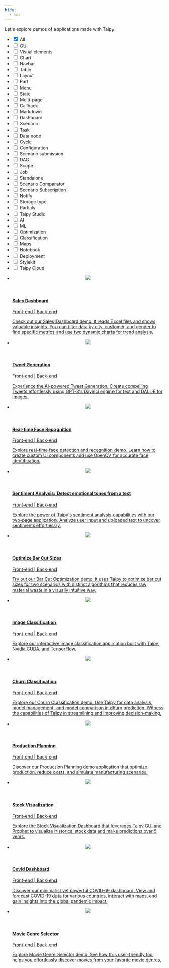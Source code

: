 ```yaml
---
hide:
  - toc
---
```


Let's explore demos of applications made with Taipy.

<!-- Filters -->
<ul class="tp-pills-list tp-pills-filter">
  <li>
    <input type="checkbox" name="filter-all" id="filter-all" value="all" checked>
    <label class="tp-pill" for="filter-all">
      <span>All</span>
    </label>
  </li>
  <li>
    <input type="checkbox" name="filter-gui" id="filter-gui" value="gui">
    <label class="tp-pill" for="filter-gui">
      <span>GUI</span>
    </label>
  </li>
  <li>
    <input type="checkbox" name="filter-vizelement" id="filter-vizelement" value="vizelement">
    <label class="tp-pill" for="filter-vizelement">
      <span>Visual elements</span>
    </label>
  </li>
  <li>
    <input type="checkbox" name="filter-chart" id="filter-chart" value="chart">
    <label class="tp-pill" for="filter-chart">
      <span>Chart</span>
    </label>
  </li>
  <li>
    <input type="checkbox" name="filter-navbar" id="filter-navbar" value="navbar">
    <label class="tp-pill" for="filter-navbar">
      <span>Navbar</span>
    </label>
  </li>
  <li>
    <input type="checkbox" name="filter-table" id="filter-table" value="table">
    <label class="tp-pill" for="filter-table">
      <span>Table</span>
    </label>
  </li>
  <li>
    <input type="checkbox" name="filter-layout" id="filter-layout" value="layout">
    <label class="tp-pill" for="filter-layout">
      <span>Layout</span>
    </label>
  </li>
  <li>
    <input type="checkbox" name="filter-part" id="filter-part" value="part">
    <label class="tp-pill" for="filter-part">
      <span>Part</span>
    </label>
  </li>
  <li>
    <input type="checkbox" name="filter-menu" id="filter-menu" value="menu">
    <label class="tp-pill" for="filter-menu">
      <span>Menu</span>
    </label>
  </li>
  <li>
    <input type="checkbox" name="filter-state" id="filter-state" value="state">
    <label class="tp-pill" for="filter-state">
      <span>State</span>
    </label>
  </li>
  <li>
    <input type="checkbox" name="filter-multi-page" id="filter-multi-page" value="multi-page">
    <label class="tp-pill" for="filter-multi-page">
      <span>Multi-page</span>
    </label>
  </li>
  <li>
    <input type="checkbox" name="filter-callback" id="filter-callback" value="callback">
    <label class="tp-pill" for="filter-callback">
      <span>Callback</span>
    </label>
  </li>
  <li>
    <input type="checkbox" name="filter-markdown" id="filter-markdown" value="markdown">
    <label class="tp-pill" for="filter-markdown">
      <span>Markdown</span>
    </label>
  </li>
  <li>
    <input type="checkbox" name="filter-dashboard" id="filter-dashboard" value="dashboard">
    <label class="tp-pill" for="filter-dashboard">
      <span>Dashboard</span>
    </label>
  </li>
  <li>
    <input type="checkbox" name="filter-scenario" id="filter-scenario" value="scenario">
    <label class="tp-pill" for="filter-scenario">
      <span>Scenario</span>
    </label>
  </li>
  <li>
    <input type="checkbox" name="filter-task" id="filter-task" value="task">
    <label class="tp-pill" for="filter-task">
      <span>Task</span>
    </label>
  </li>
  <li>
    <input type="checkbox" name="filter-datanode" id="filter-datanode" value="datanode">
    <label class="tp-pill" for="filter-datanode">
      <span>Data node</span>
    </label>
  </li>
  <li>
    <input type="checkbox" name="filter-cycle" id="filter-cycle" value="cycle">
    <label class="tp-pill" for="filter-cycle">
      <span>Cycle</span>
    </label>
  </li>
  <li>
    <input type="checkbox" name="filter-configuration" id="filter-configuration" value="configuration">
    <label class="tp-pill" for="filter-configuration">
      <span>Configuration</span>
    </label>
  </li>
  <li>
    <input type="checkbox" name="filter-submission" id="filter-submission" value="submission">
    <label class="tp-pill" for="filter-submission">
      <span>Scenario submission</span>
    </label>
  </li>
  <li>
    <input type="checkbox" name="filter-dag" id="filter-dag" value="dag">
    <label class="tp-pill" for="filter-dag">
      <span>DAG</span>
    </label>
  </li>
  <li>
    <input type="checkbox" name="filter-scope" id="filter-scope" value="scope">
    <label class="tp-pill" for="filter-scope">
      <span>Scope</span>
    </label>
  </li>
  <li>
    <input type="checkbox" name="filter-job" id="filter-job" value="job">
    <label class="tp-pill" for="filter-job">
      <span>Job</span>
    </label>
  </li>
  <li>
    <input type="checkbox" name="filter-standalone" id="filter-standalone" value="standalone">
    <label class="tp-pill" for="filter-standalone">
      <span>Standalone</span>
    </label>
  </li>
  <li>
    <input type="checkbox" name="filter-comparison" id="filter-comparison" value="comparison">
    <label class="tp-pill" for="filter-comparison">
      <span>Scenario Comparator</span>
    </label>
  </li>
  <li>
    <input type="checkbox" name="filter-subscription" id="filter-subscription" value="subscription">
    <label class="tp-pill" for="filter-subscription">
      <span>Scenario Subscription</span>
    </label>
  </li>
  <li>
    <input type="checkbox" name="filter-notify" id="filter-notify" value="notify">
    <label class="tp-pill" for="filter-notify">
      <span>Notify</span>
    </label>
  </li>
  <li>
    <input type="checkbox" name="filter-storage_type" id="filter-storage_type" value="storage_type">
    <label class="tp-pill" for="filter-storage_type">
      <span>Storage type</span>
    </label>
  </li>
  <li>
    <input type="checkbox" name="filter-partials" id="filter-partials" value="partials">
    <label class="tp-pill" for="filter-partials">
      <span>Partials</span>
    </label>
  </li>
  <li>
    <input type="checkbox" name="filter-studio" id="filter-studio" value="studio">
    <label class="tp-pill" for="filter-studio">
      <span>Taipy Studio</span>
    </label>
  </li>
  <li>
    <input type="checkbox" name="filter-ai" id="filter-ai" value="ai">
    <label class="tp-pill" for="filter-ai">
      <span>AI</span>
    </label>
  </li>
  <li>
    <input type="checkbox" name="filter-ai" id="filter-ai" value="ai">
    <label class="tp-pill" for="filter-ai">
      <span>ML</span>
    </label>
  </li>
  <li>
    <input type="checkbox" name="filter-optimization" id="filter-optimization" value="optimization">
    <label class="tp-pill" for="filter-optimization">
      <span>Optimization</span>
    </label>
  </li>
  <li>
    <input type="checkbox" name="filter-classification" id="filter-classification" value="classification">
    <label class="tp-pill" for="filter-classification">
      <span>Classification</span>
    </label>
  </li>
  <li>
    <input type="checkbox" name="filter-maps" id="filter-maps" value="maps">
    <label class="tp-pill" for="filter-maps">
      <span>Maps</span>
    </label>
  </li>
  <li>
    <input type="checkbox" name="filter-notebook" id="filter-notebook" value="notebook">
    <label class="tp-pill" for="filter-notebook">
      <span>Notebook</span>
    </label>
  </li>
  <li>
    <input type="checkbox" name="filter-deployment" id="filter-deployment" value="deployment">
    <label class="tp-pill" for="filter-deployment">
      <span>Deployment</span>
    </label>
  </li>
  <li>
    <input type="checkbox" name="filter-stylekit" id="filter-stylekit" value="stylekit">
    <label class="tp-pill" for="filter-stylekit">
      <span>Stylekit</span>
    </label>
  </li>
  <li>
    <input type="checkbox" name="filter-cloud" id="filter-cloud" value="cloud">
    <label class="tp-pill" for="filter-cloud">
      <span>Taipy Cloud</span>
    </label>
  </li>
</ul>

<ul class="tp-row tp-row--gutter-sm tp-filtered">
  <li class="tp-col-12 tp-col-md-6 d-flex" data-keywords="gui dashboard vizelement layout chart">
    <a class="tp-content-card tp-content-card--horizontal tp-content-card--small" href="sales_dashboard">
      <header class="tp-content-card-header">
        <img class="tp-content-card-image" src="images/demo-sales-dashboard.jpg">
      </header>
      <div class="tp-content-card-body">
        <h4> Sales Dashboard </h4>
        <span class="tp-tag">Front-end | Back-end</span>
        <p> Check out our Sales Dashboard demo. It reads Excel files and shows valuable insights.
            You can filter data by city, customer, and gender to find specific metrics and use 
            two dynamic charts for trend analysis.
        </p>
      </div> 
    </a>
  </li>

  <li class="tp-col-12 tp-col-md-6 d-flex" data-keywords="gui ai">
    <a class="tp-content-card tp-content-card--horizontal tp-content-card--small" href="tweet_generation">
      <header class="tp-content-card-header">
        <img class="tp-content-card-image" src="images/tweet-generation.png">
      </header>
      <div class="tp-content-card-body">
        <h4> Tweet Generation </h4>
        <span class="tp-tag">Front-end | Back-end</span>
        <p> Experience the AI-powered Tweet Generation. Create compelling Tweets effortlessly 
            using GPT-3's Davinci engine for text and DALL·E for images. 
        </p>
      </div> 
    </a>
  </li>

  <li class="tp-col-12 tp-col-md-6 d-flex" data-keywords="gui ai">
    <a class="tp-content-card tp-content-card--horizontal tp-content-card--small" href="face_recognition">
      <header class="tp-content-card-header">
        <img class="tp-content-card-image" src="images/face-recognition.jpg">
      </header>
      <div class="tp-content-card-body">
        <h4> Real-time Face Recognition </h4>
        <span class="tp-tag">Front-end | Back-end</span>
        <p> Explore real-time face detection and recognition demo. Learn how to create custom UI 
            components and use OpenCV for accurate face identification.
        </p>
      </div> 
    </a>
  </li>

  <li class="tp-col-12 tp-col-md-6 d-flex" data-keywords="gui ai">
    <a class="tp-content-card tp-content-card--horizontal tp-content-card--small" href="sentiment_analysis">
      <header class="tp-content-card-header">
        <img class="tp-content-card-image" src="images/sentiment-analysis-line.png">
      </header>
      <div class="tp-content-card-body">
        <h4>Sentiment Analysis: Detect emotional tones from a text</h4>
        <span class="tp-tag">Front-end | Back-end</span>
        <p> Explore the power of Taipy's sentiment analysis capabilities with our two-page 
            application. Analyze user input and uploaded text to uncover sentiments effortlessly. 
        </p>
      </div> 
    </a>
  </li>

  <li class="tp-col-12 tp-col-md-6 d-flex" data-keywords="gui optimization scenario">
    <a class="tp-content-card tp-content-card--horizontal tp-content-card--small" href="bar_cutting">
      <header class="tp-content-card-header">
        <img class="tp-content-card-image" src="images/bar-cutting-bar-Visualization.png">
      </header>
      <div class="tp-content-card-body">
        <h4>Optimize Bar Cut Sizes</h4>
        <span class="tp-tag">Front-end | Back-end</span>
        <p> Try out our Bar Cut Optimization demo. It uses Taipy to optimize bar cut sizes for two 
            scenarios with distinct algorithms that reduces raw material waste in a visually 
            intuitive way.
        </p>
      </div> 
    </a>
  </li>

  <li class="tp-col-12 tp-col-md-6 d-flex" data-keywords="gui ai classification">
    <a class="tp-content-card tp-content-card--horizontal tp-content-card--small" href="image_classif">
      <header class="tp-content-card-header">
        <img class="tp-content-card-image" src="images/icon-code.svg">
      </header>
      <div class="tp-content-card-body">
        <h4>Image Classification</h4>
        <span class="tp-tag">Front-end | Back-end</span>
        <p> Explore our interactive image classification application built with Taipy, Nvidia CUDA, 
            and TensorFlow.
        </p>
      </div> 
    </a>
  </li>

  <li class="tp-col-12 tp-col-md-6 d-flex" data-keywords="gui ai classification scenario">
    <a class="tp-content-card tp-content-card--horizontal tp-content-card--small" href="churn_classification">
      <header class="tp-content-card-header">
        <img class="tp-content-card-image" src="images/churn-classification-data-Visualization-histogram.png">
      </header>
      <div class="tp-content-card-body">
        <h4>Churn Classification</h4>
        <span class="tp-tag">Front-end | Back-end</span>
        <p> Explore our Churn Classification demo. Use Taipy for data analysis, model management,
            and model comparison in churn prediction. Witness the capabilities of Taipy in 
            streamlining and improving decision-making.
        </p>
      </div> 
    </a>
  </li>

  <li class="tp-col-12 tp-col-md-6 d-flex" data-keywords="gui optimization scenario cycle comparison">
    <a class="tp-content-card tp-content-card--horizontal tp-content-card--small" href="production_planning">
      <header class="tp-content-card-header">
        <img class="tp-content-card-image" src="images/production-planning-data-visualization.png">
      </header>
      <div class="tp-content-card-body">
        <h4>Production Planning</h4>
        <span class="tp-tag">Front-end | Back-end</span>
        <p> Discover our Production Planning demo application that optimize production, reduce 
            costs, and simulate manufacturing scenarios. 
        </p>
      </div> 
    </a>
  </li>

  <li class="tp-col-12 tp-col-md-6 d-flex" data-keywords="gui ai dashboard">
    <a class="tp-content-card tp-content-card--horizontal tp-content-card--small" href="stock_visualization">
      <header class="tp-content-card-header">
        <img class="tp-content-card-image" src="images/stock-visualization.png">
      </header>
      <div class="tp-content-card-body">
        <h4>Stock Visualization</h4>
        <span class="tp-tag">Front-end | Back-end</span>
        <p> Explore the Stock Visualization Dashboard that leverages Taipy GUI and Prophet to 
            visualize historical stock data and make predictions over 5 years.
        </p>
      </div> 
    </a>
  </li>

  <li class="tp-col-12 tp-col-md-6 d-flex" data-keywords="gui ai dashboard multi-page maps scenario datanode">
    <a class="tp-content-card tp-content-card--horizontal tp-content-card--small" href="covid_dashboard">
      <header class="tp-content-card-header">
        <img class="tp-content-card-image" src="images/covid-dashboard-country.png">
      </header>
      <div class="tp-content-card-body">
        <h4>Covid Dashboard</h4>
        <span class="tp-tag">Front-end | Back-end</span>
        <p> Discover our minimalist yet powerful COVID-19 dashboard. View and forecast COVID-19
            data for various countries, interact with maps, and gain insights into the global 
            pandemic impact.
        </p>
      </div> 
    </a>
  </li>

  <li class="tp-col-12 tp-col-md-6 d-flex" data-keywords="gui ai dashboard">
    <a class="tp-content-card tp-content-card--horizontal tp-content-card--small" href="movie_genre_selector">
      <header class="tp-content-card-header">
        <img class="tp-content-card-image" src="images/movie-genre-selector.png">
      </header>
      <div class="tp-content-card-body">
        <h4>Movie Genre Selector</h4>
        <span class="tp-tag">Front-end | Back-end</span>
        <p> Explore Movie Genre Selector demo. See how this user-friendly tool helps you 
            effortlessly discover movies from your favorite movie genres.
        </p>
      </div> 
    </a>
  </li>
</ul>
